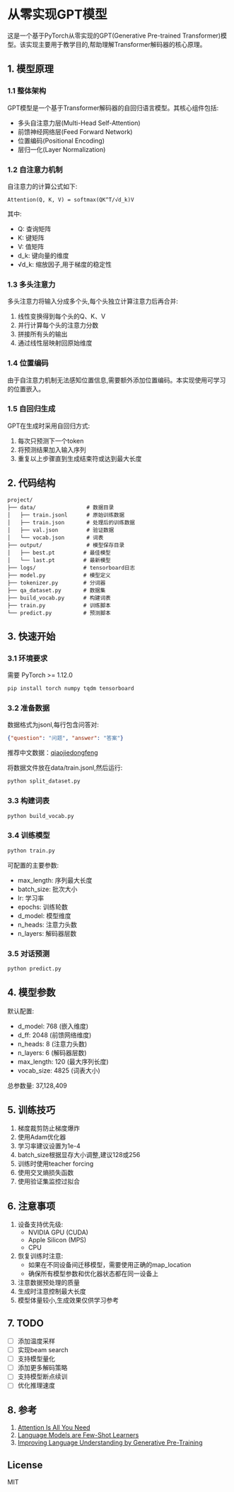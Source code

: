 # 从零实现GPT模型

这是一个基于PyTorch从零实现的GPT(Generative Pre-trained Transformer)模型。该实现主要用于教学目的,帮助理解Transformer解码器的核心原理。

## 1. 模型原理

### 1.1 整体架构

GPT模型是一个基于Transformer解码器的自回归语言模型。其核心组件包括:

- 多头自注意力层(Multi-Head Self-Attention)
- 前馈神经网络层(Feed Forward Network)
- 位置编码(Positional Encoding)
- 层归一化(Layer Normalization)

### 1.2 自注意力机制

自注意力的计算公式如下:

```
Attention(Q, K, V) = softmax(QK^T/√d_k)V
```

其中:
- Q: 查询矩阵
- K: 键矩阵  
- V: 值矩阵
- d_k: 键向量的维度
- √d_k: 缩放因子,用于梯度的稳定性

### 1.3 多头注意力

多头注意力将输入分成多个头,每个头独立计算注意力后再合并:

1. 线性变换得到每个头的Q、K、V
2. 并行计算每个头的注意力分数
3. 拼接所有头的输出
4. 通过线性层映射回原始维度

### 1.4 位置编码

由于自注意力机制无法感知位置信息,需要额外添加位置编码。本实现使用可学习的位置嵌入。

### 1.5 自回归生成

GPT在生成时采用自回归方式:
1. 每次只预测下一个token
2. 将预测结果加入输入序列
3. 重复以上步骤直到生成结束符或达到最大长度

## 2. 代码结构

```
project/
├── data/                # 数据目录
│   ├── train.jsonl      # 原始训练数据
│   ├── train.json       # 处理后的训练数据
│   ├── val.json         # 验证数据
│   └── vocab.json       # 词表
├── output/              # 模型保存目录
│   ├── best.pt         # 最佳模型
│   └── last.pt         # 最新模型
├── logs/               # tensorboard日志
├── model.py            # 模型定义
├── tokenizer.py        # 分词器
├── qa_dataset.py       # 数据集
├── build_vocab.py      # 构建词表
├── train.py            # 训练脚本
└── predict.py          # 预测脚本
```

## 3. 快速开始

### 3.1 环境要求

需要 PyTorch >= 1.12.0
```bash
pip install torch numpy tqdm tensorboard
```

### 3.2 准备数据

数据格式为jsonl,每行包含问答对:
```json
{"question": "问题", "answer": "答案"}
```

推荐中文数据：[qiaojiedongfeng](https://modelscope.cn/datasets/qiaojiedongfeng/qiaojiedongfeng/files)


将数据文件放在data/train.jsonl,然后运行:
```bash
python split_dataset.py
```

### 3.3 构建词表

```bash
python build_vocab.py
```

### 3.4 训练模型

```bash
python train.py
```

可配置的主要参数:
- max_length: 序列最大长度
- batch_size: 批次大小
- lr: 学习率
- epochs: 训练轮数
- d_model: 模型维度
- n_heads: 注意力头数
- n_layers: 解码器层数

### 3.5 对话预测

```bash
python predict.py
```

## 4. 模型参数

默认配置:
- d_model: 768 (嵌入维度)
- d_ff: 2048 (前馈网络维度)
- n_heads: 8 (注意力头数)
- n_layers: 6 (解码器层数)
- max_length: 120 (最大序列长度)
- vocab_size: 4825 (词表大小)

总参数量: 37,128,409

## 5. 训练技巧

1. 梯度裁剪防止梯度爆炸
2. 使用Adam优化器
3. 学习率建议设置为1e-4
4. batch_size根据显存大小调整,建议128或256
5. 训练时使用teacher forcing
6. 使用交叉熵损失函数
7. 使用验证集监控过拟合

## 6. 注意事项

1. 设备支持优先级:
   - NVIDIA GPU (CUDA)
   - Apple Silicon (MPS)
   - CPU
2. 恢复训练时注意:
   - 如果在不同设备间迁移模型，需要使用正确的map_location
   - 确保所有模型参数和优化器状态都在同一设备上
3. 注意数据预处理的质量
4. 生成时注意控制最大长度
5. 模型体量较小,生成效果仅供学习参考

## 7. TODO

- [ ] 添加温度采样
- [ ] 实现beam search
- [ ] 支持模型量化
- [ ] 添加更多解码策略
- [ ] 支持模型断点续训
- [ ] 优化推理速度

## 8. 参考

1. [Attention Is All You Need](https://arxiv.org/abs/1706.03762)
2. [Language Models are Few-Shot Learners](https://arxiv.org/abs/2005.14165)
3. [Improving Language Understanding by Generative Pre-Training](https://cdn.openai.com/research-covers/language-unsupervised/language_understanding_paper.pdf)

## License

MIT
